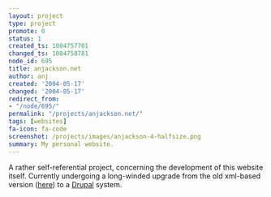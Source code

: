 ```yaml
---
layout: project
type: project
promote: 0
status: 1
created_ts: 1084757701
changed_ts: 1084758781
node_id: 695
title: anjackson.net
author: anj
created: '2004-05-17'
changed: '2004-05-17'
redirect_from:
- "/node/695/"
permalink: "/projects/anjackson.net/"
tags: [websites]
fa-icon: fa-code
screenshot: /projects/images/anjackson-4-halfsize.png
summary: My personal website.
---
```

A rather self-referential project, concerning the development of this website itself.  Currently undergoing a long-winded upgrade from the old xml-based version (<a href="http://anjackson.net/old-site/public_html/">here</a>) to a <a href="http://www.drupal.org/">Drupal</a> system.
